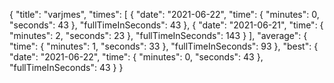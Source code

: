 {
  "title": "varjmes",
  "times": [
    {
      "date": "2021-06-22",
      "time": {
        "minutes": 0,
        "seconds": 43
      },
      "fullTimeInSeconds": 43
    },
    {
      "date": "2021-06-21",
      "time": {
        "minutes": 2,
        "seconds": 23
      },
      "fullTimeInSeconds": 143
    }
  ],
  "average": {
    "time": {
      "minutes": 1,
      "seconds": 33
    },
    "fullTimeInSeconds": 93
  },
  "best": {
    "date": "2021-06-22",
    "time": {
      "minutes": 0,
      "seconds": 43
    },
    "fullTimeInSeconds": 43
  }
}